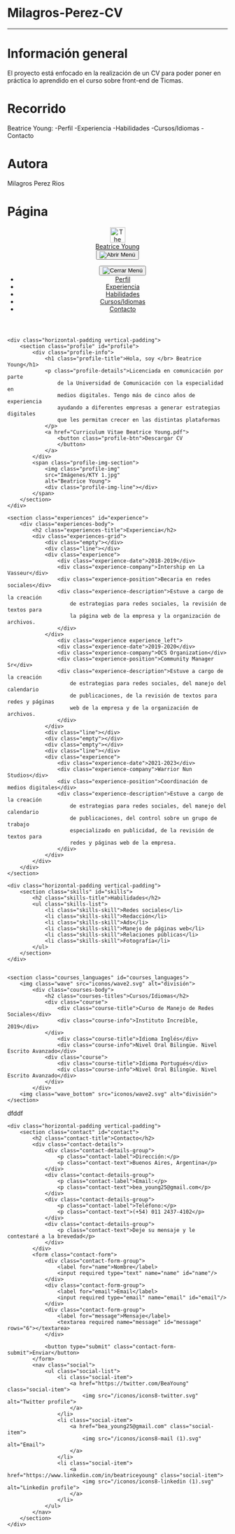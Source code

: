 # Milagros-Perez-CV

***

# Información general
El proyecto está enfocado en la realización de un CV para poder
poner en práctica lo aprendido en el curso sobre front-end de Ticmas.

# Recorrido 
Beatrice Young:
    -Perfil
    -Experiencia
    -Habilidades
    -Cursos/Idiomas
    -Contacto

# Autora
Milagros Perez Rios

# Página
<!DOCTYPE html>
<html lang="es">
<head>
    <meta charset="UTF-8">
    <meta http-equiv="X-UA-Compatible" content="IE=edge">
    <meta name="viewport" content="width=device-width, initial-scale=1.0">
    <title>Proyecto CV</title>
    <link rel="icon" type="image/x-icon" href="Imágenes/halo.png">
    <link rel="preconnect" href="https://fonts.googleapis.com">
    <link rel="preconnect" href="https://fonts.gstatic.com" crossorigin>
    <link href="https://fonts.googleapis.com/css2?family=Poppins:wght@700;800;900&family=League+Spartan:wght@800&family=Montserrat:wght@400;500;700&display=swap" rel="stylesheet">
    <link rel="stylesheet" href="https://cdn.jsdelivr.net/npm/normalize.css@8.0.1/normalize.min.css">
    <link rel="stylesheet" href="css/main.css">
    <link rel="stylesheet" href="css/navbar.css">
    <link rel="stylesheet" href="css/profile.css">
    <link rel="stylesheet" href="css/skills.css">
    <link rel="stylesheet" href="css/experiences.css">
    <link rel="stylesheet" href="css/courses.css">
    <link rel="stylesheet" href="css/contact.css">
    <script defer src="app.js"></script>
    
</head>
<body>
    <header class="topheader">
         <nav class="topnav">
            <a href="#" class="logo">
                <img width="35px" height="35px" 
                src="Imágenes/halo.png" 
                alt="The Halo">   
                    <div>
                        Beatrice Young<br/>
                    </div>
            </a>
            <button class="open-menu" aria-label="Abrir menú">
                <img src="iconos/hamburger-icon.svg" alt="Abrir Menú">
            </button>
            <ul class="menu">
                <button class="close-menu" aria-label="Cerrar menú">
                    <img src="iconos/close-icon.svg" alt="Cerrar Menú">
                </button>
                <li><a href="#profile" class="selected">Perfil</a></li>
                <li><a href="#experience">Experiencia</a></li>
                <li><a href="#skills">Habilidades</a></li>
                <li><a href="#courses_languages">Cursos/Idiomas</a></li>
                <li><a href="#contact">Contacto</a></li>
            </ul>
        </nav>
    </header>

    <div class="horizontal-padding vertical-padding">
        <section class="profile" id="profile">
            <div class="profile-info">
                <h1 class="profile-title">Hola, soy </br> Beatrice Young</h1>
                <p class="profile-details">Licenciada en comunicación por parte
                    de la Universidad de Comunicación con la especialidad en 
                    medios digitales. Tengo más de cinco años de experiencia 
                    ayudando a diferentes empresas a generar estrategias digitales 
                    que les permitan crecer en las distintas plataformas
                </p>
                <a href="Curriculum Vitae Beatrice Young.pdf">
                    <button class="profile-btn">Descargar CV
                    </button>
                </a>
            </div>
            <span class="profile-img-section">
                <img class="profile-img"
                src="Imágenes/KTY 1.jpg"
                alt="Beatrice Young">
                <div class="profile-img-line"></div>
            </span>
        </section>
    </div>

    <section class="experiences" id="experience">
        <div class="experiences-body">
            <h2 class="experiences-title">Experiencia</h2>
            <div class="experiences-grid">
                <div class="empty"></div>
                <div class="line"></div>
                <div class="experience">
                    <div class="experience-date">2018-2019</div>
                    <div class="experience-company">Intership en La Vasseur</div>
                    <div class="experience-position">Becaria en redes sociales</div>
                    <div class="experience-description">Estuve a cargo de la creación
                        de estrategias para redes sociales, la revisión de textos para 
                        la página web de la empresa y la organización de archivos.
                    </div>
                </div>
                    <div class="experience experience_left"> 
                    <div class="experience-date">2019-2020</div>
                    <div class="experience-company">OCS Organization</div>
                    <div class="experience-position">Community Manager Sr</div>
                    <div class="experience-description">Estuve a cargo de la creación 
                        de estrategias para redes sociales, del manejo del calendario 
                        de publicaciones, de la revisión de textos para redes y páginas 
                        web de la empresa y de la organización de archivos.
                    </div>
                </div>
                <div class="line"></div>
                <div class="empty"></div>
                <div class="empty"></div>
                <div class="line"></div>
                <div class="experience">
                    <div class="experience-date">2021-2023</div>
                    <div class="experience-company">Warrior Nun Studios</div>
                    <div class="experience-position">Coordinación de medios digitales</div>
                    <div class="experience-description">Estuve a cargo de la creación 
                        de estrategias para redes sociales, del manejo del calendario 
                        de publicaciones, del control sobre un grupo de trabajo 
                        especializado en publicidad, de la revisión de textos para 
                        redes y páginas web de la empresa.
                    </div>
                </div>   
            </div>
        </div>
    </section>

    <div class="horizontal-padding vertical-padding">
        <section class="skills" id="skills">
            <h2 class="skills-title">Habilidades</h2>
            <ul class="skills-list">
                <li class="skills-skill">Redes sociales</li>
                <li class="skills-skill">Redacción</li>
                <li class="skills-skill">Ads</li>
                <li class="skills-skill">Manejo de páginas web</li>
                <li class="skills-skill">Relaciones públicas</li>
                <li class="skills-skill">Fotografía</li>
            </ul>
        </section>
    </div>

    
    <section class="courses_languages" id="courses_languages">
        <img class="wave" src="iconos/wave2.svg" alt="división">
            <div class="courses-body">
                <h2 class="courses-titles">Cursos/Idiomas</h2>
                <div class="course">
                    <div class="course-title">Curso de Manejo de Redes Sociales</div>
                    <div class="course-info">Instituto Increíble, 2019</div>
                </div> 
                    <div class="course-title">Idioma Inglés</div>
                    <div class="course-info">Nivel Oral Bilingüe. Nivel Escrito Avanzado</div>
                <div class="course">
                    <div class="course-title">Idioma Portugués</div>
                    <div class="course-info">Nivel Oral Bilingüe. Nivel Escrito Avanzado</div>
                </div>    
            </div>
        <img class="wave_bottom" src="iconos/wave2.svg" alt="división">
    </section>
<div class="verso">dfddf</div>

    <div class="horizontal-padding vertical-padding">
        <section class="contact" id="contact">
            <h2 class="contact-title">Contacto</h2>
            <div class="contact-details">
                <div class="contact-details-group">
                    <p class="contact-label">Dirección:</p>
                    <p class="contact-text">Buenos Aires, Argentina</p>
                </div>
                <div class="contact-details-group">
                    <p class="contact-label">Email:</p>
                    <p class="contact-text">bea_young25@gmail.com</p>
                </div>
                <div class="contact-details-group">
                    <p class="contact-label">Teléfono:</p>
                    <p class="contact-text">(+54) 011 2437-4102</p>
                </div>
                <div class="contact-details-group">
                    <p class="contact-text">Deje su mensaje y le contestaré a la brevedad</p>
                </div>
            </div>
            <form class="contact-form">
                <div class="contact-form-group">
                    <label for="name">Nombre</label>
                    <input required type="text" name="name" id="name"/>
                </div>
                <div class="contact-form-group">
                    <label for="email">Email</label>
                    <input required type="email" name="email" id="email"/>
                </div>
                <div class="contact-form-group">
                    <label for="message">Mensaje</label>
                    <textarea required name="message" id="message" rows="6"></textarea>
                </div>

                <button type="submit" class="contact-form-submit">Enviar</button>
            </form>
            <nav class="social">
                <ul class="social-list">
                    <li class="social-item">
                        <a href="https://twitter.com/BeaYoung" class="social-item">
                            <img src="/iconos/icons8-twitter.svg" alt="Twitter profile">
                        </a>
                    </li>
                    <li class="social-item">
                        <a href="bea_young25@gmail.com" class="social-item">
                            <img src="/iconos/icons8-mail (1).svg" alt="Email">
                        </a>
                    </li>
                    <li class="social-item">
                        <a href="https://www.linkedin.com/in/beatriceyoung" class="social-item">
                            <img src="/iconos/icons8-linkedin (1).svg" alt="Linkedin profile">
                        </a>
                    </li>
                </ul>
            </nav>
        </section>
    </div>
</body>
</html>

